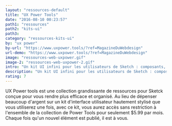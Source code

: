 ```yaml
---
layout: "ressources-default"
title: "UX Power Tools"
date: "2016-08-10 00:23:57"
path1: "ressources"
path2: "kits-ui"
path3:
category: "ressources-kits-ui"
by: "ux power"
by-url: "https://www.uxpower.tools/?ref=MagazineDuWebdesign"
url-demo: "https://www.uxpower.tools/?ref=MagazineDuWebdesign"
image: "ressources-web-uxpower.gif"
image-2: "ressources-web-uxpower-2.gif"
intro: "Un kit UI infini pour les utilisateurs de Sketch : composants, styles et symboles."
description: "Un kit UI infini pour les utilisateurs de Sketch : composants, styles et symboles."
rating: 7
---
```


UX Power tools est une collection grandissante de ressources pour Sketck conçue pour vous rendre plus efficace et organisé. Au lieu de dépenser beaucoup d'argent sur un kit d'interface utilisateur hautement stylisé que vous utiliserez une fois, avec ce kit, vous aurez accès sans restriction à l'ensemble de la collection de Power Tools pour seulement $5.99 par mois. Chaque fois qu'un nouvel élément est publié, il est à vous.
